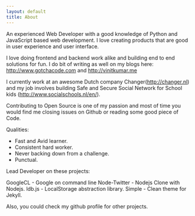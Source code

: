 ```yaml
---
layout: default
title: About
---
```


An experienced Web Developer with a good knowledge of Python and JavaScript based web development. I love creating products that are good in user experience and user interface. 

I love doing frontend and backend work alike and building end to end solutions for fun. 
I do bit of writing as well on my blogs here: http://www.gotchacode.com and http://vinitkumar.me

I currently work at an awesome Dutch company Changer(http://changer.nl) and my job involves building Safe and Secure Social Network for School kids (http://www.socialschools.nl/en/). 

Contributing to Open Source is one of my passion and most of time you would find me closing issues on Github or reading some good piece of Code.

Qualities: 

- Fast and Avid learner.
- Consistent hard worker.
- Never backing down from a challenge.
- Punctual.


Lead Developer on these projects:

GoogleCL - Google on command line
Node-Twitter - Nodejs Clone with Nodejs.
ldb.js - LocalStorage abstraction library.
Simple - Clean theme for Jekyll.

Also, you could check my github profile for other projects.
